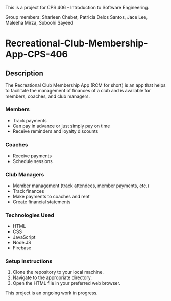 This is a project for CPS 406 - Introduction to Software Engineering.

Group members: Sharleen Chebet, Patricia Delos Santos, Jace Lee, Maleeha Mirza, Suboohi Sayeed

# Recreational-Club-Membership-App-CPS-406
## Description
The Recreational Club Membership App (RCM for short) is an app that helps to facilitate the management of finances of a club and is available for members, coaches, and club managers.
### Members
- Track payments
- Can pay in advance or just simply pay on time
- Receive reminders and loyalty discounts 
### Coaches
- Receive payments
- Schedule sessions
### Club Managers
- Member management (track attendees, member payments, etc.)
- Track finances
- Make payments to coaches and rent
- Create financial statements
### Technologies Used
- HTML
- CSS
- JavaScript
- Node.JS
- Firebase
### Setup Instructions
1. Clone the repository to your local machine.
2. Navigate to the appropriate directory.
3. Open the HTML file in your preferred web browser.
  


This project is an ongoing work in progress.


